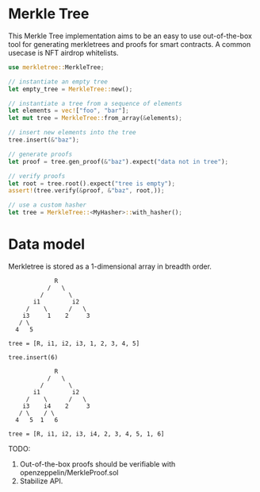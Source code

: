 # Merkle Tree

This Merkle Tree implementation aims to be an easy to use out-of-the-box tool for generating merkletrees and proofs
for smart contracts. A common usecase is NFT airdrop whitelists.

```rust
use merkletree::MerkleTree;

// instantiate an empty tree
let empty_tree = MerkleTree::new();

// instantiate a tree from a sequence of elements
let elements = vec!["foo", "bar"];
let mut tree = MerkleTree::from_array(&elements);

// insert new elements into the tree
tree.insert(&"baz");

// generate proofs
let proof = tree.gen_proof(&"baz").expect("data not in tree");

// verify proofs
let root = tree.root().expect("tree is empty");
assert!(tree.verify(&proof, &"baz", root,));

// use a custom hasher
let tree = MerkleTree::<MyHasher>::with_hasher();
```

# Data model

Merkletree is stored as a 1-dimensional array in breadth order.

```text
             R
           /   \
         /       \
       i1         i2
     /    \      /   \
    i3     1    2     3
   / \
  4   5

tree = [R, i1, i2, i3, 1, 2, 3, 4, 5]

tree.insert(6)

             R
           /   \
         /       \
       i1         i2
     /    \      /   \
    i3    i4    2     3
   / \    / \
  4   5  1   6

tree = [R, i1, i2, i3, i4, 2, 3, 4, 5, 1, 6]
```

TODO:
1. Out-of-the-box proofs should be verifiable with openzeppelin/MerkleProof.sol
1. Stabilize API.